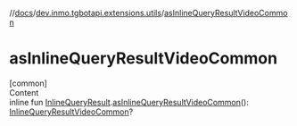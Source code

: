 //[docs](../../index.md)/[dev.inmo.tgbotapi.extensions.utils](index.md)/[asInlineQueryResultVideoCommon](as-inline-query-result-video-common.md)



# asInlineQueryResultVideoCommon  
[common]  
Content  
inline fun [InlineQueryResult](../dev.inmo.tgbotapi.types.InlineQueries.InlineQueryResult.abstracts/-inline-query-result/index.md).[asInlineQueryResultVideoCommon](as-inline-query-result-video-common.md)(): [InlineQueryResultVideoCommon](../dev.inmo.tgbotapi.types.InlineQueries.InlineQueryResult.abstracts.results.video/-inline-query-result-video-common/index.md)?  



